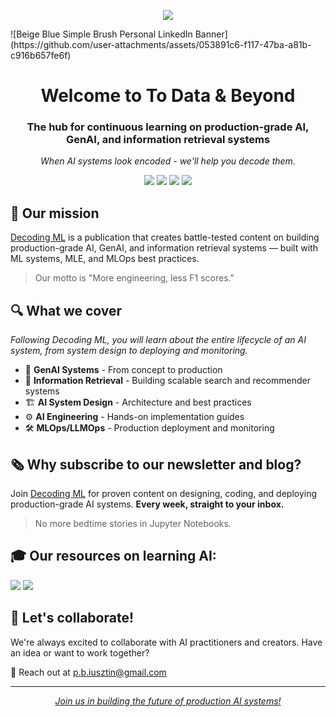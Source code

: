 <p align="center"><img src="[https://github.com/DecodingML/.github/blob/main/media/banner.jpg?raw=true](https://github.com/user-attachments/assets/053891c6-f117-47ba-a81b-c916b657fe6f)"></p>
![Beige   Blue Simple Brush Personal LinkedIn Banner](https://github.com/user-attachments/assets/053891c6-f117-47ba-a81b-c916b657fe6f)

<div align="center">
  <h1>Welcome to To Data & Beyond</h1>
  <h3>The hub for continuous learning on production-grade AI, GenAI, and information retrieval systems</h3>
  <p><i>When AI systems look encoded - we'll help you decode them.</i></p>
</div>

<div align="center">
  
[![](https://img.shields.io/static/v1?label&logo=substack&message=Newsletter&style=for-the-badge&color=black)](https://youssefh.substack.com/)
[![](https://img.shields.io/static/v1?label&logo=substack&message=Blog&style=for-the-badge&color=black)](https://youssefh.substack.com/)
[![](https://img.shields.io/static/v1?label&logo=linkedin&message=linkedin&style=for-the-badge&color=black)](https://www.linkedin.com/company/to-data-beyond)
[![](https://img.shields.io/static/v1?label&logo=x&message=Twitter&style=for-the-badge&color=black)](https://x.com/iusztinpaul)

</div>

## 🎯 Our mission

[Decoding ML](https://decodingml.substack.com/) is a publication that creates battle-tested content on building production-grade AI, GenAI, and information retrieval systems — built with ML systems, MLE, and MLOps best practices.

> Our motto is "More engineering, less F1 scores."

## 🔍 What we cover

*Following Decoding ML, you will learn about the entire lifecycle of an AI system, from system design to deploying and monitoring.*

- 🤖 **GenAI Systems** - From concept to production
- 🔎 **Information Retrieval** - Building scalable search and recommender systems
- 🏗️ **AI System Design** - Architecture and best practices
- ⚙️ **AI Engineering** - Hands-on implementation guides
- 🛠️ **MLOps/LLMOps** - Production deployment and monitoring

## 🗞️ Why subscribe to our newsletter and blog?

Join [Decoding ML](https://decodingml.substack.com/) for proven content on designing, coding, and deploying production-grade AI systems. **Every week, straight to your inbox.**

> No more bedtime stories in Jupyter Notebooks.

## 🎓 Our resources on learning AI:

[![](https://img.shields.io/static/v1?label&logo=substack&message=Free%20Courses&style=for-the-badge&color=black)](https://decodingml.substack.com/p/master-production-ai-with-our-end)
[![](https://img.shields.io/static/v1?label&logo=substack&message=Perks&style=for-the-badge&color=black)](https://decodingml.substack.com/p/perks-exclusive-discounts-on-our)


## 🤝 Let's collaborate!

We're always excited to collaborate with AI practitioners and creators. Have an idea or want to work together?

📧 Reach out at [p.b.iusztin@gmail.com](mailto:p.b.iusztin@gmail.com)

---

<div align="center">
  <i><a href="https://decodingml.substack.com/">Join us in building the future of production AI systems!</a></i>
</div>

